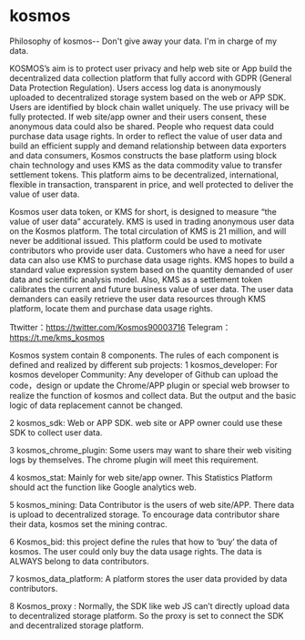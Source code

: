 # kosmos
Philosophy of kosmos-- Don't give away your data. I'm in charge of my data.

KOSMOS’s aim is to protect user privacy and help web site or App build the decentralized data collection platform that fully accord with GDPR (General Data Protection Regulation). Users access log data is anonymously uploaded to decentralized storage system based on the web or APP SDK. Users are identified by block chain wallet uniquely. The use privacy will be fully protected. If web site/app owner and their users consent, these anonymous data could also be shared. People who request data could purchase data usage rights. In order to reflect the value of user data and build an efficient supply and demand relationship between data exporters and data consumers, Kosmos constructs the base platform using block chain technology and uses KMS as the data commodity value to transfer settlement tokens. This platform aims to be decentralized, international, flexible in transaction, transparent in price, and well protected to deliver the value of user data.

Kosmos user data token, or KMS for short, is designed to measure “the value of user data” accurately. KMS is used in trading anonymous user data on the Kosmos platform. The total circulation of KMS is 21 million, and will never be additional issued. This platform could be used to motivate contributors who provide user data. Customers who have a need for user data can also use KMS to purchase data usage rights. KMS hopes to build a standard value expression system based on the quantity demanded of user data and scientific analysis model. Also, KMS as a settlement token calibrates the current and future business value of user data. The user data demanders can easily retrieve the user data resources through KMS platform, locate them and purchase data usage rights. 

Ttwitter：https://twitter.com/Kosmos90003716
Telegram：https://t.me/kms_kosmos

Kosmos system contain 8 components. The rules of each component is defined and realized by different sub projects:
1 kosmos_developer: 
For kosmos developer Community: Any developer of Github can upload the code，design or update the Chrome/APP plugin or special web browser to realize the function of kosmos and collect data. But the output and the basic logic of data replacement cannot be changed. 

2 kosmos_sdk: 
Web or APP SDK. web site or APP owner could use these SDK to collect user data. 

3 kosmos_chrome_plugin: 
Some users may want to share their web visiting logs by themselves. The chrome plugin will meet this requirement. 

4 kosmos_stat: 
Mainly for web site/app owner. This Statistics Platform should act the function like Google analytics web. 

5 kosmos_mining: 
Data Contributor is the users of web site/APP. There data is upload to decentralized storage. To encourage data contributor share their data, kosmos set the mining contrac.

6 Kosmos_bid: 
this project define the rules that how to ‘buy’ the data of kosmos. The user could only buy the data usage rights. The data is ALWAYS belong to data contributors.

7 kosmos_data_platform: 
A platform stores the user data provided by data contributors.

8 Kosmos_proxy :
Normally, the SDK like web JS can’t directly upload data to decentralized storage platform. So the proxy is set to connect the SDK and decentralized storage platform. 


